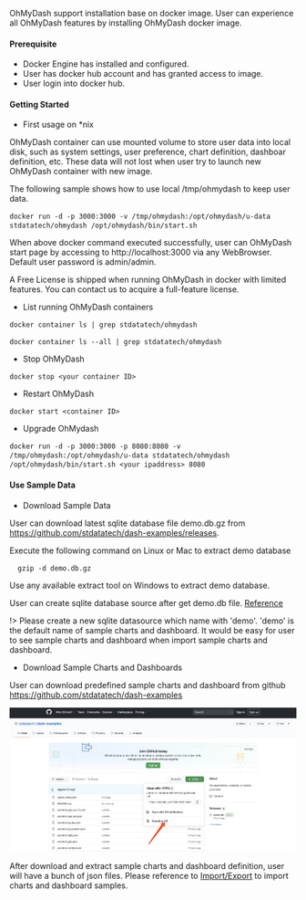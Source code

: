 OhMyDash support installation base on docker image. User can experience all OhMyDash features by installing OhMyDash docker image.

#### Prerequisite
* Docker Engine has installed and configured.
* User has docker hub account and has granted access to image.
* User login into docker hub.

#### Getting Started

* First usage on *nix

OhMyDash container can use mounted volume to store user data into local disk, such as system settings, user preference, chart definition, dashboar definition, etc. These data will not lost when user try to launch new OhMyDash container with new image.<br>

The following sample shows how to use local /tmp/ohmydash to keep user data.
```shell
docker run -d -p 3000:3000 -v /tmp/ohmydash:/opt/ohmydash/u-data stdatatech/ohmydash /opt/ohmydash/bin/start.sh
```

When above docker command executed successfully, user can OhMyDash start page by accessing to http://localhost:3000 via any WebBrowser. Default user password is admin/admin. <br>

A Free License is shipped when running OhMyDash in docker with limited features. You can contact us to acquire a full-feature license.

* List running OhMyDash containers

```shell
docker container ls | grep stdatatech/ohmydash
```
```shell
docker container ls --all | grep stdatatech/ohmydash
```

* Stop OhMyDash

```shell
docker stop <your container ID>
```

* Restart OhMyDash
 
```shell
docker start <container ID>
```

* Upgrade OhMydash

```shell
docker run -d -p 3000:3000 -p 8080:8080 -v /tmp/ohmydash:/opt/ohmydash/u-data stdatatech/ohmydash /opt/ohmydash/bin/start.sh <your ipaddress> 8080 
```

#### Use Sample Data

* Download Sample Data

User can download latest sqlite database file demo.db.gz from https://github.com/stdatatech/dash-examples/releases. <br>

Execute the following command on Linux or Mac to extract demo database
```shell
  gzip -d demo.db.gz
```
Use any available extract tool on Windows to extract demo database.

User can create sqlite database source after get demo.db file. [Reference](sqlite)

!> Please create a new sqlite datasource which name with 'demo'. 'demo' is the default name of sample charts and dashboard. It would be easy for user to see sample charts and dashboard when import sample charts and dashboard.

* Download Sample Charts and Dashboards

User can download predefined sample charts and dashboard from github https://github.com/stdatatech/dash-examples

![Example](dash-example.jpg)

After download and extract sample charts and dashboard definition, user will have a bunch of json files. Please reference to [Import/Export](imexport) to import charts and dashboard samples.